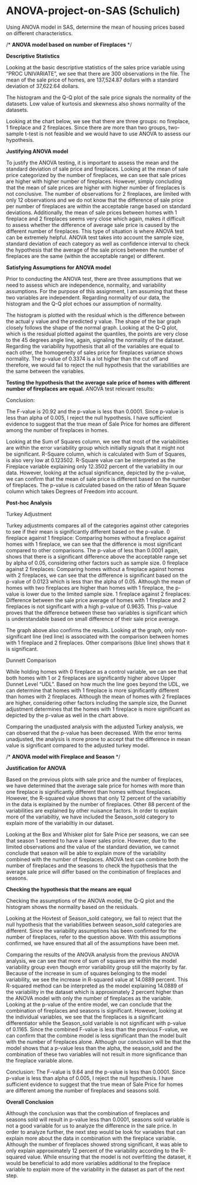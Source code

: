# ANOVA-project-on-SAS (Schulich)
Using ANOVA model in SAS, determine the mean of housing prices based on different characteristics.

/* **ANOVA model based on number of Fireplaces** */

**Descriptive Statistics**
 
Looking at the basic descriptive statistics of the sales price variable using “PROC UNIVARIATE”, we see that there are 300 observations in the file. The mean of the sale price of homes, are 137,524.87 dollars with a standard deviation of 37,622.64 dollars.
 
 
The histogram and the Q-Q plot of the sale price signals the normality of the datasets. Low value of kurtosis and skewness also shows normality of the datasets.

Looking at the chart below, we see that there are three groups: no fireplace, 1 fireplace and 2 fireplaces. Since there are more than two groups, two-sample t-test is not feasible and we would have to use ANOVA to assess our hypothesis.


**Justifying ANOVA model**

  
To justify the ANOVA testing, it is important to assess the mean and the standard deviation of sale price and fireplaces. Looking at the mean of sale price categorized by the number of fireplaces, we can see that sale prices are higher with higher number of fireplaces. However, simply concluding that the mean of sale prices are higher with higher number of fireplaces is not conclusive. The number of observations for 2 fireplaces, are limited with only 12 observations and we do not know that the difference of sale price per number of fireplaces are within the acceptable range based on standard deviations. Additionally, the mean of sale prices between homes with 1 fireplace and 2 fireplaces seems very close which again, makes it difficult to assess whether the difference of average sale price is caused by the different number of fireplaces. 
This type of situation is where ANOVA test can be extremely helpful. ANOVA test takes into account the sample size, standard deviation of each category as well as confidence interval to check the hypothesis that the average of the sale prices between the number of fireplaces are the same (within the acceptable range) or different.


**Satisfying Assumptions for ANOVA model**

Prior to conducting the ANOVA test, there are three assumptions that we need to assess which are independence, normality, and variability assumptions. For the purpose of this assignment, I am assuming that these two variables are independent. Regarding normality of our data, the histogram and the Q-Q plot echoes our assumption of normality. 
  
The histogram is plotted with the residual which is the difference between the actual y value and the predicted y value. The shape of the bar graph closely follows the shape of the normal graph. Looking at the Q-Q plot, which is the residual plotted against the quantiles, the points are very close to the 45 degrees angle line, again, signaling the normality of the dataset. 
Regarding the variability hypothesis that all of the variables are equal to each other, the homogeneity of sales price for fireplaces variance shows normality. The p-value of 0.3374 is a lot higher than the cut off and therefore, we would fail to reject the null hypothesis that the variabilities are the same between the variables.
 

**Testing the hypothesis that the average sale price of homes with different number of fireplaces are equal.**
ANOVA test relevant results:
 

Conclusion:

The F-value is 20.92 and the p-value is less than 0.0001. Since p-value is less than alpha of 0.005, I reject the null hypothesis.
I have sufficient evidence to suggest that the true mean of Sale Price for homes are different among the number of fireplaces in homes.

Looking at the Sum of Squares column, we see that most of the variabilities are within the error variability group which initially signals that it might not be significant. R-Square column, which is calculated with Sum of Squares, is also very low at 0.123502. R-Square value can be interpreted as the Fireplace variable explaining only 12.3502 percent of the variability in our data. However, looking at the actual significance, depicted by the p-value, we can confirm that the mean of sale price is different based on the number of fireplaces. The p-value is calculated based on the ratio of Mean Square column which takes Degrees of Freedom into account.


**Post-hoc Analysis**

Turkey Adjustment
 

Turkey adjustments compares all of the categories against other categories to see if their mean is significantly different based on the p-value. 
0 fireplace against 1 fireplace:
Comparing homes without a fireplace against homes with 1 fireplace, we can see that the difference is most significant compared to other comparisons. The p-value of less than 0.0001 again, shows that there is a significant difference above the acceptable range set by alpha of 0.05, considering other factors such as sample size.
0 fireplace against 2 fireplaces:
Comparing homes without a fireplace against homes with 2 fireplaces, we can see that the difference is significant based on the p-value of 0.0123 which is less than the alpha of 0.05. Although the mean of homes with two fireplaces are higher than homes with 1 fireplace, the p-value is lower due to the limited sample size.
1 fireplace against 2 fireplaces:
Difference between the sale price average of homes with 1 fireplace and 2 fireplaces is not significant with a high p-value of 0.9635. This p-value proves that the difference between these two variables is significant which is understandable based on small difference of their sale price average. 

The graph above also confirms the results. Looking at the graph, only non-significant line (red line) is associated with the comparison between homes with 1 fireplace and 2 fireplaces. Other comparisons (blue line) shows that it is significant.


Dunnett Comparison
 

While holding homes with 0 fireplace as a control variable, we can see that both homes with 1 or 2 fireplaces are significantly higher above Upper Dunnet Level “UDL”. Based on how much the line goes beyond the UDL, we can determine that homes with 1 fireplace is more significantly different than homes with 2 fireplaces. Although the mean of homes with 2 fireplaces are higher, considering other factors including the sample size, the Dunnet adjustment determines that the homes with 1 fireplace is more significant as depicted by the p-value as well in the chart above.

 
Comparing the unadjusted analysis with the adjusted Turkey analysis, we can observed that the p-value has been decreased. With the error terms unadjusted, the analysis is more prone to accept that the difference in mean value is significant compared to the adjusted turkey model. 


/* **ANOVA model with Fireplace and Season** */


**Justification for ANOVA**

Based on the previous plots with sale price and the number of fireplaces, we have determined that the average sale price for homes with more than one fireplace is significantly different than homes without fireplaces. However, the R-squared value shows that only 12 percent of the variabiltiy in the data is explained by the number of fireplaces. Other 88 percent of the variabilities are explained by other nuisance factors. In order to explain more of the variabiltiy, we have included the Season_sold category to explain more of the variabiltiy in our dataset.
 
Looking at the Box and Whisker plot for Sale Price per seasons, we can see that season 1 seemed to have a lower sales price. However, due to the limited observations and the value of the standard deviation, we cannot conclude that season will be able to explain more of the variability combined with the number of fireplaces. ANOVA test can combine both the number of fireplaces and the seasons to check the hypothesis that the average sale price will differ based on the combination of fireplaces and seasons.


**Checking the hypothesis that the means are equal**

 
Checking the assumptions of the ANOVA model, the Q-Q plot and the histogram shows the normality based on the residuals. 
 
Looking at the Hovtest of Season_sold category, we fail to reject that the null hypothesis that the variabilities between season_sold categories are different. 
Since the variability assumptions has been confirmed for the number of fireplaces, refer to the question above. With this assumptions confirmed, we have ensured that all of the assumptions have been met.

 

Comparing the results of the ANOVA analysis from the previous ANOVA analysis, we can see that more of sum of squares are within the model variability group even though error variability group still the majority by far. Because of the increase in sum of squares belonging to the model variability, we see the increase in R-squared value at 14.0889 percent. This R-squared method can be interpreted as the model explaining 14.0889 of the variability in the dataset which is approximately 2 percent higher than the ANOVA model with only the number of fireplaces as the variable. 
Looking at the p-value of the entire model, we can conclude that the combination of fireplaces and seasons is significant. However, looking at the individual variables, we see that the fireplaces is a significant differentiator while the Season_sold variable is not significant with p-value of 0.1165. Since the combined F-value is less than the previous F-value, we can confirm that the combine model is less significant than the model built with the number of fireplaces alone. Although our conclusion will be that the model shows that a p-value less than the alpha, the season_sold and the combination of these two variables will not result in more significance than the fireplace variable alone.

Conclusion:
The F-value is 9.64 and the p-value is less than 0.0001. Since p-value is less than alpha of 0.005, I reject the null hypothesis.
I have sufficient evidence to suggest that the true mean of Sale Price for homes are different among the number of fireplaces and seasons sold.


**Overall Conclusion**

Although the conclusion was that the combination of fireplaces and seasons sold will result in p-value less than 0.0001, seasons sold variable is not a good variable for us to analyze the difference in the sale price. In order to analyze further, the next step would be look for variables that can explain more about the data in combination with the fireplace variable. Although the number of fireplaces showed strong significant, it was able to only explain approximately 12 percent of the variability according to the R-squared value. While ensuring that the model is not overfitting the dataset, it would be beneficial to add more variables additional to the fireplace variable to explain more of the variability in the dataset as part of the next step.
